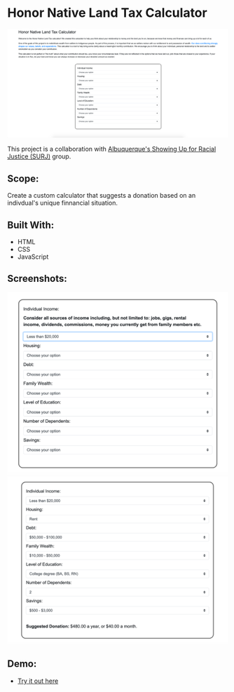 # Honor Native Land Tax Calculator
<img src="./screenshots/1.png" alt="screenshot of tool, full screen">

This project is a collaboration with [Albuquerque's Showing Up for Racial Justice (SURJ)](https://www.honornativelandtax.org/) group. 


## Scope:
Create a custom calculator that suggests a donation based on an indivdual's unique finnancial situation.


## Built With:
* HTML
* CSS
* JavaScript


## Screenshots:
<img src="./screenshots/2.png" alt="screenshot of tool, full screen" width="800">
<img src="./screenshots/3.png" alt="screenshot of tool, full screen" width="800">


## Demo:
* [Try it out here](https://JackWilkin.github.io/hnlt-boston/)
